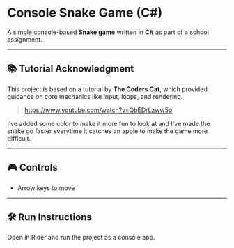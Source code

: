 # Console Snake Game (C#)

A simple console-based **Snake game** written in **C#** as part of a school assignment.

---

## 📚 Tutorial Acknowledgment

This project is based on a tutorial by **The Coders Cat**, which provided guidance on core mechanics like input, loops, and rendering.

> https://www.youtube.com/watch?v=QbEDrLzww5o

I’ve added some color to make it more fun to look at and I've made the snake go faster everytime it catches an apple to make the game more difficult.

---

## 🎮 Controls

- Arrow keys to move

---

## 🛠️ Run Instructions

Open in Rider and run the project as a console app.
